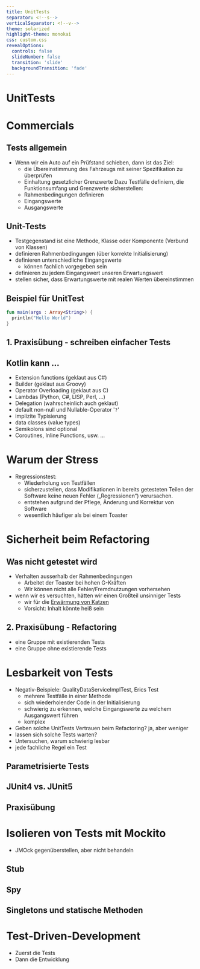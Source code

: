 ```yaml
---
title: UnitTests
separator: <!--s-->
verticalSeparator: <!--v-->
theme: solarized
highlight-theme: monokai
css: custom.css
revealOptions:
  controls: false
  slideNumber: false
  transition: 'slide'
  backgroundTransition: 'fade'
---
```


# UnitTests

<!--s-->
<!-- .slide: data-background="https://media.giphy.com/media/eekKdgXhvESIM/giphy.gif"-->
# Commercials

<!--s-->
## Tests allgemein

* Wenn wir ein Auto auf ein Prüfstand schieben, dann ist das Ziel:
  * die Übereinstimmung des Fahrzeugs mit seiner Spezifikation zu überprüfen
  * Einhaltung gesetzlicher Grenzwerte
Dazu Testfälle definiern, die Funktionsumfang und Grenzwerte sicherstellen:
  * Rahmenbedingungen definieren
  * Eingangswerte
  * Ausgangswerte

<!--v-->
## Unit-Tests

* Testgegenstand ist eine Methode, Klasse oder Komponente (Verbund von Klassen)
* definieren Rahmenbedingungen (über korrekte Initialisierung)
* definieren unterschiedliche Eingangswerte
  * können fachlich vorgegeben sein
* definieren zu jedem Eingangswert unseren Erwartungswert
* stellen sicher, dass Erwartungswerte mit realen Werten übereinstimmen

<!--v-->
## Beispiel für UnitTest
```kotlin
fun main(args : Array<String>) {
  println("Hello World")
}
```

<!--v-->
## 1. Praxisübung - schreiben einfacher Tests

<!--v-->
## Kotlin kann ...
* Extension functions <span class="fragment" data-fragment-index="2">(geklaut aus C#)</span>
* Builder <span class="fragment" data-fragment-index="3">(geklaut aus Groovy)</span>
* Operator Overloading <span class="fragment" data-fragment-index="4">(geklaut aus C)</span>
* Lambdas <span class="fragment" data-fragment-index="5">(Python, C#, LISP, Perl, ...)</span>
* Delegation <span class="fragment" data-fragment-index="6">(wahrscheinlich auch geklaut)</span>
* default non-null und Nullable-Operator '`?`'
* implizite Typisierung
* data classes (value types)
* Semikolons sind optional <!-- .element: class="fragment" data-fragment-index="8" -->
* Coroutines, Inline Functions, usw. ... <!-- .element: class="fragment" data-fragment-index="7" -->

<!--s-->
# Warum der Stress

<!--v-->
* Regressionstest:
  * Wiederholung von Testfällen
  * sicherzustellen, dass Modifikationen in bereits getesteten Teilen der Software keine neuen Fehler („Regressionen“) verursachen.
  * entstehen aufgrund der Pflege, Änderung und Korrektur von Software
  * wesentlich häufiger als bei einem Toaster

<!--v-->
# Sicherheit beim Refactoring  

<!--v-->
## Was nicht getestet wird

* Verhalten ausserhalb der Rahmenbedingungen
  * Arbeitet der Toaster bei hohen G-Kräften
  * Wir können nicht alle Fehler/Fremdnutzungen vorhersehen
* wenn wir es versuchten, hätten wir einen Großteil unsinniger Tests
  * wir für die [Erwärmung von Katzen](https://de.wikipedia.org/wiki/Haustier_in_der_Mikrowelle)
  * Vorsicht: Inhalt könnte heiß sein

<!--v-->
## 2. Praxisübung - Refactoring

* eine Gruppe mit existierenden Tests
* eine Gruppe ohne existierende Tests

<!--s-->
# Lesbarkeit von Tests

* Negativ-Beispiele: QualityDataServiceImplTest, Erics Test
  * mehrere Testfälle in einer Methode
  * sich wiederholender Code in der Initialisierung
  * schwierig zu erkennen, welche Eingangswerte zu welchem Ausgangswert führen
  * komplex
* Geben solche UnitTests Vertrauen beim Refactoring? ja, aber weniger
* lassen sich solche Tests warten?
* Untersuchen, warum schwierig lesbar
* jede fachliche Regel ein Test

<!--v-->
## Parametrisierte Tests

<!--v-->
## JUnit4 vs. JUnit5

<!--v-->
## Praxisübung

<!--s-->
# Isolieren von Tests mit Mockito
* JMOck gegenüberstellen, aber nicht behandeln

## Stub

## Spy

## Singletons und statische Methoden

<!--s-->
# Test-Driven-Development

* Zuerst die Tests
* Dann die Entwicklung
